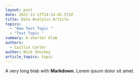 ```yaml
---
layout: post
date: 2021-12-17T14:14:42.573Z
title: Data Analysis Article
topics:
  - "New Test Topic "
  - "Test Topic "
summary: A shorter blab
authors:
  - Caitlin Carter
author: Nick Shockey
article_topics: topic
---
```

A very long blab with **Markdown.** Lorem ipsum dolor sit amet.